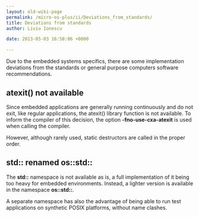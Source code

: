 ```yaml
---
layout: old-wiki-page
permalink: /micro-os-plus/ii/Deviations_from_standards/
title: Deviations from standards
author: Liviu Ionescu

date: 2013-05-03 16:58:06 +0000

---
```


Due to the embedded systems specifics, there are some implementation deviations from the standards or general purpose computers software recommendations.

atexit() not available
----------------------

Since embedded applications are generally running continuously and do not exit, like regular applications, the atexit() library function is not available. To inform the compiler of this decision, the option **-fno-use-cxa-atexit** is used when calling the compiler.

However, although rarely used, static destructors are called in the proper order.

std:: renamed os::std::
-----------------------

The **std::** namespace is not available as is, a full implementation of it being too heavy for embedded environments. Instead, a lighter version is available in the namespace **os::std::**.

A separate namespace has also the advantage of being able to run test applications on synthetic POSIX platforms, without name clashes.
